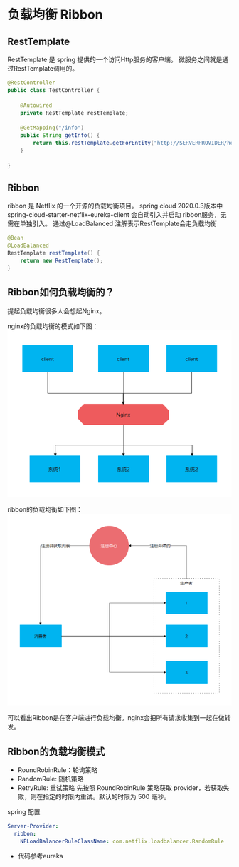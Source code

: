 # 负载均衡 Ribbon

## RestTemplate

RestTemplate 是 spring 提供的一个访问Http服务的客户端。
微服务之间就是通过RestTemplate调用的。

```java
@RestController
public class TestController {
	
	@Autowired
	private RestTemplate restTemplate;

	@GetMapping("/info")
	public String getInfo() {
		return this.restTemplate.getForEntity("http://SERVERPROVIDER/hello", String.class).getBody();
	}
	
}
```
## Ribbon 
ribbon 是 Netflix 的一个开源的负载均衡项目。
spring cloud 2020.0.3版本中 spring-cloud-starter-netflix-eureka-client 会自动引入并启动 ribbon服务，无需在单独引入。
通过@LoadBalanced 注解表示RestTemplate会走负载均衡
```java
@Bean
@LoadBalanced
RestTemplate restTemplate() {
	return new RestTemplate();
}
```

## Ribbon如何负载均衡的？
提起负载均衡很多人会想起Nginx。

nginx的负载均衡的模式如下图：
![avatar](./img/nginx.png)

ribbon的负载均衡如下图：
![avatar](./img/ribbon.png)

可以看出Ribbon是在客户端进行负载均衡。nginx会把所有请求收集到一起在做转发。

## Ribbon的负载均衡模式
* RoundRobinRule：轮询策略
* RandomRule: 随机策略
* RetryRule: 重试策略 先按照 RoundRobinRule 策略获取 provider，若获取失败，则在指定的时限内重试。默认的时限为 500 毫秒。

spring 配置

```yaml
Server-Provider:
  ribbon:
    NFLoadBalancerRuleClassName: com.netflix.loadbalancer.RandomRule
```

* 代码参考eureka